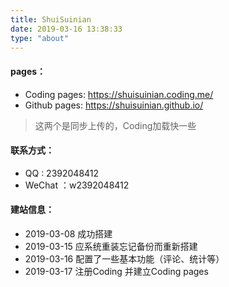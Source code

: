 ```yaml
---
title: ShuiSuinian
date: 2019-03-16 13:38:33
type: "about"
---
```

#### pages：
  * Coding pages: https://shuisuinian.coding.me/
  * Github pages: https://shuisuinian.github.io/

> 这两个是同步上传的，Coding加载快一些

#### 联系方式：
  * QQ : 2392048412
  * WeChat ：w2392048412

#### 建站信息：
  * 2019-03-08 成功搭建
  * 2019-03-15 应系统重装忘记备份而重新搭建
  * 2019-03-16 配置了一些基本功能（评论、统计等）
  * 2019-03-17 注册Coding 并建立Coding pages



